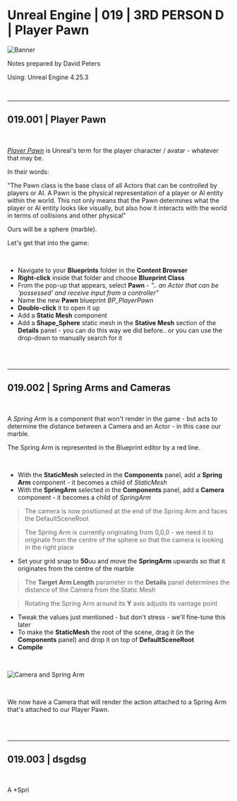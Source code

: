 # Unreal Engine | 019 | 3RD PERSON D | Player Pawn

![Banner](https://user-images.githubusercontent.com/36719180/93958681-1a422980-fdab-11ea-8c2b-e665e08294da.png)


Notes prepared by David Peters

Using: Unreal Engine 4.25.3 

<br>

---

## 019.001 | Player Pawn

<br>

[*Player Pawn*](https://docs.unrealengine.com/en-US/Gameplay/Framework/Pawn/index.html) is Unreal's term for the player character / avatar - whatever that may be.

In their words:

"The Pawn class is the base class of all Actors that can be controlled by players or AI. A Pawn is the physical representation of a player or AI entity within the world. This not only means that the Pawn determines what the player or AI entity looks like visually, but also how it interacts with the world in terms of collisions and other physical"

Ours will be a sphere (marble).

Let's get that into the game:

<br>

- Navigate to your **Blueprints** folder in the **Content Browser**
- **Right-click** inside that folder and choose **Blueprint Class**
- From the pop-up that appears, select **Pawn** - *".. an Actor that can be 'possessed' and receive input from a controller"*
- Name the new **Pawn** blueprint *BP_PlayerPawn*
- **Double-click** it to open it up
- Add a **Static Mesh** component
- Add a **Shape_Sphere** static mesh in the **Stative Mesh** section of the **Details** panel - you can do this way we did before.. or you can use the drop-down to manually search for it

<br><br>

---

## 019.002 | Spring Arms and Cameras

<br>

A *Spring Arm* is a component that won't render in the game - but acts to determine the distance between a Camera and an Actor - in this case our marble.

The Spring Arm is represented in the Blueprint editor by a red line.

<br>

- With the **StaticMesh** selected in the **Components** panel, add a **Spring Arm** component - it becomes a child of *StaticMesh*
- With the **SpringArm** selected in the **Components** panel, add a **Camera** component - it becomes a child of *SpringArm*
> The camera is now positioned at the end of the Spring Arm and faces the DefaultSceneRoot

> The Spring Arm is currently originating from 0,0,0 - we need it to originate from the centre of the sphere so that the camera is looking in the right place

- Set your grid snap to **50**uu and move the **SpringArm** upwards so that it originates from the centre of the marble

> The **Target Arm Length** parameter in the **Details** panel determines the distance of the Camera from the Static Mesh

> Rotating the Spring Arm around its **Y** axis adjusts its vantage point

- Tweak the values just mentioned - but don't stress - we'll fine-tune this later
- To make the **StaticMesh** the root of the scene, drag it (in the **Components** panel) and drop it on top of **DefaultSceneRoot**
- **Compile**

<br>

![Camera and Spring Arm](https://user-images.githubusercontent.com/36719180/94384799-efd3e000-019f-11eb-8fce-d2650ef7240a.png)

<br>

We now have a Camera that will render the action attached to a Spring Arm that's attached to our Player Pawn.

<br><br>

---

## 019.003 | dsgdsg

<br>

A *Spri



